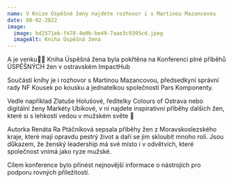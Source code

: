 ```yaml
---
name: V Knize Úspěšné ženy najdete rozhovor i s Martinou Mazancovou
date: 08-02-2022
image:
  image: bd2571eb-f478-4e0b-be49-7aae3c9395cd.jpeg
  imageAlt: Kniha Úspěšná žena
---
```

A je venku🌟📖 Kniha Úspěšná žena byla pokřtěna na Konferenci plné příběhů ÚSPĚŠNÝCH žen v ostravském ImpactHub

Součástí knihy je i rozhovor s Martinou Mazancovou, předsedkyní správní rady NF Kousek po kousku a jednatelkou společnosti Pars Komponenty.

Vedle například Zlatuše Holušové, ředitelky Colours of Ostrava nebo digitální ženy Markéty Ubíkové, v ní najdete inspirativní příběhy dalších žen, které si s lehkostí vedou v mužském světe 💪

Autorka Renáta Ra Ptáčníková sepsala příběhy žen z Moravskoslezského kraje, které mají opravdu pestrý život a daří se jim skloubit mnoho rolí. Jsou důkazem, že ženský leadership má své místo i v odvětvích, které společnost vnímá jako ryze mužské.

Cílem konference bylo přinést nejnovější informace o nástrojích pro podporu rovných příležitostí.